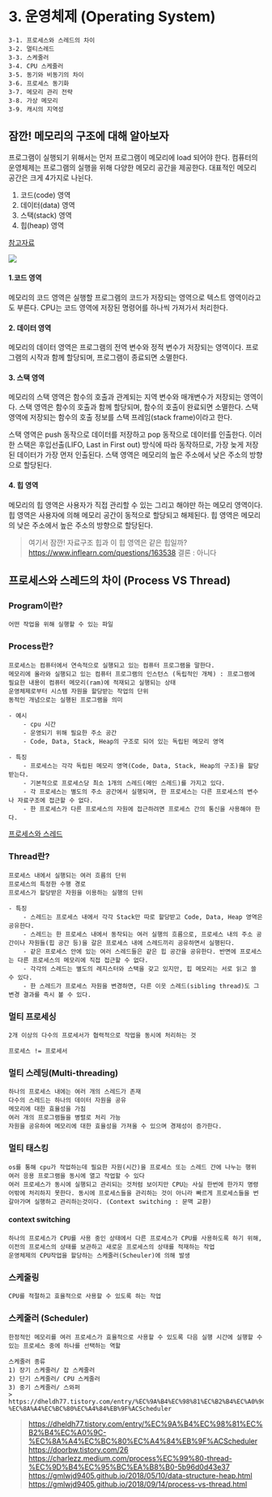 # 3. 운영체제 (Operating System)

	3-1. 프로세스와 스레드의 차이
	3-2. 멀티스레드
	3-3. 스케줄러
	3-4. CPU 스케줄러
	3-5. 동기와 비동기의 차이
	3-6. 프로세스 동기화
	3-7. 메모리 관리 전략
	3-8. 가상 메모리
	3-9. 캐시의 지역성

## 잠깐! 메모리의 구조에 대해 알아보자
프로그램이 실행되기 위해서는 먼저 프로그램이 메모리에 load 되어야 한다.
컴퓨터의 운영체제는 프로그램의 실행을 위해 다양한 메모리 공간을 제공한다.
대표적인 메모리 공간은 크게 4가지로 나뉜다.
1. 코드(code) 영역
2. 데이터(data) 영역
3. 스택(stack) 영역
4. 힙(heap) 영역

[참고자료](http://www.tcpschool.com/c/c_memory_structure)

<img src='http://www.tcpschool.com/lectures/img_c_memory_structure.png'>

#### 1.코드 영역
메모리의 코드 영역은 실행할 프로그램의 코드가 저장되는 영역으로 텍스트 영역이라고도 부른다.
CPU는 코드 영역에 저장된 명령어를 하나씩 가져가서 처리한다.

#### 2. 데이터 영역
메모리의 데이터 영역은 프로그램의 전역 변수와 정적 변수가 저장되는 영역이다.
프로그램의 시작과 함께 할당되며, 프로그램이 종료되면 소멸한다.

#### 3. 스택 영역
메모리의 스택 영역은 함수의 호출과 관계되는 지역 변수와 매개변수가 저장되는 영역이다. 스택 영역은 함수의 호출과 함께 할당되며, 함수의 호출이 완료되면 소멸한다. 스택 영역에 저장되는 함수의 호출 정보를 스택 프레임(stack frame)이라고 한다.

스택 영역은 push 동작으로 데이터를 저장하고 pop 동작으로 데이터를 인출한다. 이러한 스택은 후입선출(LIFO, Last in First out) 방식에 따라 동작하므로, 가장 늦게 저장된 데이터가 가장 먼저 인출된다. 스택 영역은 메모리의 높은 주소에서 낮은 주소의 방향으로 할당된다.

#### 4. 힙 영역
메모리의 힙 영역은 사용자가 직접 관리할 수 있는 그리고 해야만 하는 메모리 영역이다. 힙 영역은 사용자에 의해 메모리 공간이 동적으로 할당되고 해제된다. 힙 영역은 메모리의 낮은 주소에서 높은 주소의 방향으로 할당된다.

> 여기서 잠깐!
> 자료구조 힙과 이 힙 영역은 같은 힙일까?
> https://www.inflearn.com/questions/163538
> 결론 : 아니다


## 프로세스와 스레드의 차이 (Process VS Thread)

### Program이란?	
	어떤 작업을 위해 실행할 수 있는 파일

### Process란?
	프로세스는 컴퓨터에서 연속적으로 실행되고 있는 컴퓨터 프로그램을 말한다.
	메모리에 올라와 실행되고 있는 컴퓨터 프로그램의 인스턴스 (독립적인 개체) : 프로그램에 필요한 내용이 컴퓨터 메모리(ram)에 적재되고 실행되는 상태
	운영체제로부터 시스템 자원을 할당받는 작업의 단위
	동적인 개념으로는 실행된 프로그램을 의미

	- 예시
    	- cpu 시간
    	- 운영되기 위해 필요한 주소 공간
    	- Code, Data, Stack, Heap의 구조로 되어 있는 독립된 메모리 영역

	- 특징
    	- 프로세스는 각각 독립된 메모리 영역(Code, Data, Stack, Heap의 구조)을 할당받는다.
    	- 기본적으로 프로세스당 최소 1개의 스레드(메인 스레드)를 가지고 있다.
    	- 각 프로세스는 별도의 주소 공간에서 실행되며, 한 프로세스는 다른 프로세스의 변수나 자료구조에 접근할 수 없다.
    	- 한 프로세스가 다른 프로세스의 자원에 접근하려면 프로세스 간의 통신을 사용해야 한다.

[프로세스와 스레드](https://doorbw.tistory.com/26)

### Thread란?
	프로세스 내에서 실행되는 여러 흐름의 단위
	프로세스의 특정한 수행 경로
	프로세스가 할당받은 자원을 이용하는 실행의 단위

	- 특징
    	- 스레드는 프로세스 내에서 각각 Stack만 따로 할당받고 Code, Data, Heap 영역은 공유한다.
    	- 스레드는 한 프로세스 내에서 동작되는 여러 실행의 흐름으로, 프로세스 내의 주소 공간이나 자원들(힙 공간 등)을 갈은 프로세스 내에 스레드끼리 공유하면서 실행된다.
    	- 같은 프로세스 안에 있는 여러 스레드들은 같은 힙 공간을 공유한다. 반면에 프로세스는 다른 프로세스의 메모리에 직접 접근할 수 없다.
    	- 각각의 스레드는 별도의 레지스터와 스택을 갖고 있지만, 힙 메모리는 서로 읽고 쓸 수 있다.
    	- 한 스레드가 프로세스 자원을 변경하면, 다른 이웃 스레드(sibling thread)도 그 변경 결과를 즉시 볼 수 있다.

### 멀티 프로세싱
	2개 이상의 다수의 프로세서가 협력적으로 작업을 동시에 처리하는 것

	프로세스 != 프로세서

### 멀티 스레딩(Multi-threading)
	하나의 프로세스 내에는 여러 개의 스레드가 존재
	다수의 스레드는 하나의 데이터 자원을 공유
	메모리에 대한 효율성을 가짐
	여러 개의 프로그램들을 병렬로 처리 가능
	자원을 공유하여 메모리에 대한 효율성을 가져올 수 있으며 경제성이 증가한다.

### 멀티 태스킹
	os를 통해 cpu가 작업하는데 필요한 자원(시간)을 프로세스 또는 스레드 간에 나누는 행위
	여러 응용 프로그램을 동시에 열고 작업할 수 있다
	여러 프로세스가 동시에 실행되고 관리되는 것처럼 보이지만 CPU는 사실 한번에 한가지 명령어밖에 처리하지 못한다. 동시에 프로세스들을 관리하는 것이 아니라 빠르게 프로세스들을 번갈아가며 실행하고 관리하는것이다. (Context switching : 문맥 교환) 

#### context switching
	하나의 프로세스가 CPU를 사용 중인 상태에서 다른 프로세스가 CPU를 사용하도록 하기 위해, 이전의 프로세스의 상태를 보관하고 새로운 프로세스의 상태를 적재하는 작업
	운영체제의 CPU작업을 할당하는 스케줄러(Scheuler)에 의해 발생

### 스케줄링
	CPU를 적절하고 효율적으로 사용할 수 있도록 하는 작업

### 스케줄러 (Scheduler)
	한정적인 메모리를 여러 프로세스가 효율적으로 사용할 수 있도록 다음 실행 시간에 실행할 수 있는 프로세스 중에 하나를 선택하는 역할

	스케줄러 종류
	1) 장기 스케줄러/ 잡 스케줄러
	2) 단기 스케줄러/ CPU 스케줄러
	3) 중기 스케줄러/ 스와퍼
	> https://dheldh77.tistory.com/entry/%EC%9A%B4%EC%98%81%EC%B2%B4%EC%A0%9C-%EC%8A%A4%EC%BC%80%EC%A4%84%EB%9F%ACScheduler

> https://dheldh77.tistory.com/entry/%EC%9A%B4%EC%98%81%EC%B2%B4%EC%A0%9C-%EC%8A%A4%EC%BC%80%EC%A4%84%EB%9F%ACScheduler
> https://doorbw.tistory.com/26
> https://charlezz.medium.com/process%EC%99%80-thread-%EC%9D%B4%EC%95%BC%EA%B8%B0-5b96d0d43e37
> https://gmlwjd9405.github.io/2018/05/10/data-structure-heap.html
> https://gmlwjd9405.github.io/2018/09/14/process-vs-thread.html
